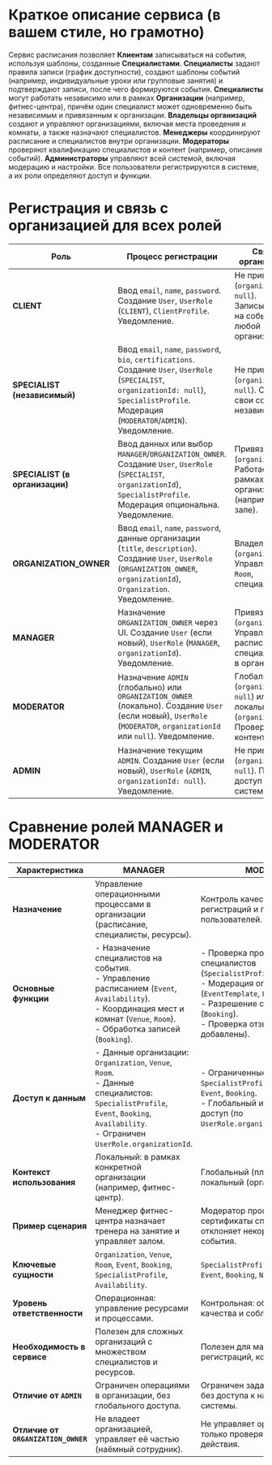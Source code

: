 # Краткое описание сервиса (в вашем стиле, но грамотно)

Сервис расписания позволяет **Клиентам** записываться на события, используя шаблоны, созданные **Специалистами**. **Специалисты** задают правила записи (график доступности), создают шаблоны событий (например, индивидуальные уроки или групповые занятия) и подтверждают записи, после чего формируются события. **Специалисты** могут работать независимо или в рамках **Организации** (например, фитнес-центра), причём один специалист может одновременно быть независимым и привязанным к организации. **Владельцы организаций** создают и управляют организациями, включая места проведения и комнаты, а также назначают специалистов. **Менеджеры** координируют расписание и специалистов внутри организации. **Модераторы** проверяют квалификацию специалистов и контент (например, описания событий). **Администраторы** управляют всей системой, включая модерацию и настройки. Все пользователи регистрируются в системе, а их роли определяют доступ и функции.

# Регистрация и связь с организацией для всех ролей

| Роль                           | Процесс регистрации                                                                                                                                                                               | Связь с организацией                                                                     | Кто регистрирует                                   |
| ------------------------------ | ------------------------------------------------------------------------------------------------------------------------------------------------------------------------------------------------- | ---------------------------------------------------------------------------------------- | -------------------------------------------------- |
| **CLIENT**                     | Ввод `email`, `name`, `password`. Создание `User`, `UserRole` (`CLIENT`), `ClientProfile`. Уведомление.                                                                                           | Не привязан (`organizationId: null`). Записывается на события в любой организации.       | Сам пользователь через UI.                         |
| **SPECIALIST (независимый)**   | Ввод `email`, `name`, `password`, `bio`, `certifications`. Создание `User`, `UserRole` (`SPECIALIST`, `organizationId: null`), `SpecialistProfile`. Модерация (`MODERATOR`/`ADMIN`). Уведомление. | Не привязан (`organizationId: null`). Создаёт свои события независимо.                   | Сам пользователь, модерация `MODERATOR`/`ADMIN`.   |
| **SPECIALIST (в организации)** | Ввод данных или выбор `MANAGER`/`ORGANIZATION_OWNER`. Создание `User`, `UserRole` (`SPECIALIST`, `organizationId`), `SpecialistProfile`. Модерация опциональна. Уведомление.                      | Привязан (`organizationId`). Работает в рамках организации (например, в её зале).        | Сам пользователь, `MANAGER`, `ORGANIZATION_OWNER`. |
| **ORGANIZATION_OWNER**         | Ввод `email`, `name`, `password`, данные организации (`title`, `description`). Создание `User`, `UserRole` (`ORGANIZATION_OWNER`, `organizationId`), `Organization`. Уведомление.                 | Владелец (`organizationId`). Управляет `Venue`, `Room`, специалистами.                   | Сам пользователь через UI.                         |
| **MANAGER**                    | Назначение `ORGANIZATION_OWNER` через UI. Создание `User` (если новый), `UserRole` (`MANAGER`, `organizationId`). Уведомление.                                                                    | Привязан (`organizationId`). Управляет расписанием, специалистами в организации.         | `ORGANIZATION_OWNER` через UI.                     |
| **MODERATOR**                  | Назначение `ADMIN` (глобально) или `ORGANIZATION_OWNER` (локально). Создание `User` (если новый), `UserRole` (`MODERATOR`, `organizationId` или `null`). Уведомление.                             | Глобальный (`organizationId: null`) или локальный (`organizationId`). Проверяет контент. | `ADMIN` или `ORGANIZATION_OWNER`.                  |
| **ADMIN**                      | Назначение текущим `ADMIN`. Создание `User` (если новый), `UserRole` (`ADMIN`, `organizationId: null`). Уведомление.                                                                              | Не привязан (`organizationId: null`). Полный доступ к системе.                           | Текущий `ADMIN` через UI.                          |

# Сравнение ролей MANAGER и MODERATOR

| Характеристика                      | MANAGER                                                                                                                                                                             | MODERATOR                                                                                                                                                                                                                 |
| ----------------------------------- | ----------------------------------------------------------------------------------------------------------------------------------------------------------------------------------- | ------------------------------------------------------------------------------------------------------------------------------------------------------------------------------------------------------------------------- |
| **Назначение**                      | Управление операционными процессами в организации (расписание, специалисты, ресурсы).                                                                                               | Контроль качества контента, регистраций и поведения пользователей.                                                                                                                                                        |
| **Основные функции**                | - Назначение специалистов на события.<br>- Управление расписанием (`Event`, `Availability`).<br>- Координация мест и комнат (`Venue`, `Room`).<br>- Обработка записей (`Booking`).  | - Проверка профилей специалистов (`SpecialistProfile.certifications`).<br>- Модерация описаний событий (`EventTemplate`, `Event`).<br>- Разрешение споров по записям (`Booking`).<br>- Проверка отзывов (если добавлены). |
| **Доступ к данным**                 | - Данные организации: `Organization`, `Venue`, `Room`.<br>- Данные специалистов: `SpecialistProfile`, `Event`, `Booking`, `Availability`.<br>- Ограничен `UserRole.organizationId`. | - Ограниченные сущности: `SpecialistProfile`, `EventTemplate`, `Event`, `Booking`.<br>- Глобальный или локальный доступ (по `UserRole.organizationId`).                                                                   |
| **Контекст использования**          | Локальный: в рамках конкретной организации (например, фитнес-центр).                                                                                                                | Глобальный (платформа) или локальный (организация).                                                                                                                                                                       |
| **Пример сценария**                 | Менеджер фитнес-центра назначает тренера на занятие и управляет залом.                                                                                                              | Модератор проверяет сертификаты специалиста или отклоняет некорректное описание события.                                                                                                                                  |
| **Ключевые сущности**               | `Organization`, `Venue`, `Room`, `Event`, `Booking`, `SpecialistProfile`, `Availability`.                                                                                           | `SpecialistProfile`, `EventTemplate`, `Event`, `Booking`, `Notification`.                                                                                                                                                 |
| **Уровень ответственности**         | Операционная: управление ресурсами и процессами.                                                                                                                                    | Контрольная: обеспечение качества и соблюдения правил.                                                                                                                                                                    |
| **Необходимость в сервисе**         | Полезен для сложных организаций с множеством специалистов и ресурсов.                                                                                                               | Полезен для массовой модерации регистраций, контента или споров.                                                                                                                                                          |
| **Отличие от `ADMIN`**              | Ограничен операциями в организации, без глобального доступа.                                                                                                                        | Ограничен задачами модерации, без доступа к настройкам системы.                                                                                                                                                           |
| **Отличие от `ORGANIZATION_OWNER`** | Не владеет организацией, управляет её частью (наёмный сотрудник).                                                                                                                   | Не управляет организацией, только проверяет контент или действия.                                                                                                                                                         |
